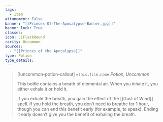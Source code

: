 ```yaml
---
tags:
  - Item
attunement: False
banner: "[[Princes-Of-The-Apocalypse-Banner.jpg]]"
banner_lock: True
classes:
icon: LiFlaskRound
rarity: Uncommon
sources:
  - "[[Princes of the Apocalypse]]"
type: Potion
type_details: 
---
```

>[!uncommon-potion-callout] `=this.file.name`
>*Potion, Uncommon*
>
>This bottle contains a breath of elemental air. When you inhale it, you either exhale it or hold it.
>
>If you exhale the breath, you gain the effect of the [[Gust of Wind]] spell. If you hold the breath, you don’t need to breathe for 1 hour, though you can end this benefit early (for example, to speak). Ending it early doesn’t give you the benefit of exhaling the breath.
>
>
